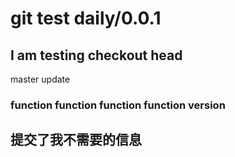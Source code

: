 # git test daily/0.0.1

## I am testing checkout head

master update


### function function function function version

## 提交了我不需要的信息
